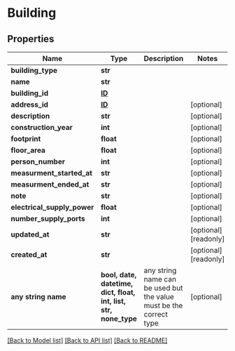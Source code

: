 # Building


## Properties
Name | Type | Description | Notes
------------ | ------------- | ------------- | -------------
**building_type** | **str** |  | 
**name** | **str** |  | 
**building_id** | [**ID**](ID.md) |  | 
**address_id** | [**ID**](ID.md) |  | [optional] 
**description** | **str** |  | [optional] 
**construction_year** | **int** |  | [optional] 
**footprint** | **float** |  | [optional] 
**floor_area** | **float** |  | [optional] 
**person_number** | **int** |  | [optional] 
**measurment_started_at** | **str** |  | [optional] 
**measurment_ended_at** | **str** |  | [optional] 
**note** | **str** |  | [optional] 
**electrical_supply_power** | **float** |  | [optional] 
**number_supply_ports** | **int** |  | [optional] 
**updated_at** | **str** |  | [optional] [readonly] 
**created_at** | **str** |  | [optional] [readonly] 
**any string name** | **bool, date, datetime, dict, float, int, list, str, none_type** | any string name can be used but the value must be the correct type | [optional]

[[Back to Model list]](../README.md#documentation-for-models) [[Back to API list]](../README.md#documentation-for-api-endpoints) [[Back to README]](../README.md)


